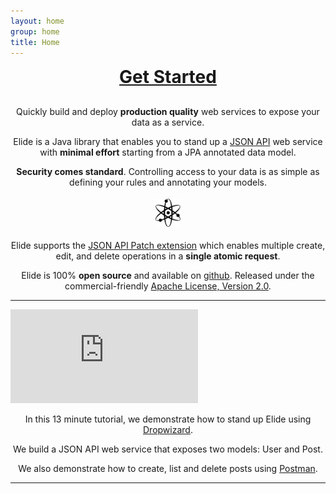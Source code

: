 ```yaml
---
layout: home
group: home
title: Home
---
```

<div class="row" style="text-align: center">
  <h1 style="margin-top: 0px; margin-bottom: 30px">
    <a href="/pages/guide/01-start.html"><i class="fa fa-fast-forward"></i> Get Started</a>
  </h1>
</div>

<div class="row">

  <div class="col-md-4">
    <div style="text-align: center">
      <i class="fa fa-server fa-3x"></i>
      <p>Quickly build and deploy <b>production quality</b> web services to expose your data as a service.</p>
    </div>
  </div>

  <div class="col-md-4">
    <div style="text-align: center">
      <i class="fa fa-question-circle fa-3x"></i>
      <p>Elide is a Java library that enables you to stand up a <a href="http://jsonapi.org">JSON API</a> web service with <b>minimal effort</b> starting from a JPA annotated data model.</p>
    </div>
  </div>

  <div class="col-md-4">
    <div style="text-align: center">
      <i class="fa fa-lock fa-3x"></i>
      <p><b>Security comes standard</b>. Controlling access to your data is as simple as defining your rules and annotating your models.</p>
    </div>
  </div>
</div>

<div class="row">
  <div class="col-md-2"></div>
  
  <div class="col-md-4">
    <div style="text-align: center">
      <img src="/assets/images/atom.png" height="45px" style="padding: 4px">
      <p>Elide supports the <a href="http://jsonapi.org/extensions/jsonpatch/">JSON API Patch extension</a> which enables multiple create, edit, and delete operations in a <b>single atomic request</b>.</p>
    </div>
  </div>

  <div class="col-md-4">
    <div style="text-align: center">
      <i class="fa fa-github-alt fa-3x"></i>
      <p>Elide is 100% <b>open source</b> and available on <a href="https://github.com/yahoo/elide">github</a>. Released under the commercial-friendly <a href="http://www.apache.org/licenses/LICENSE-2.0.html">Apache License, Version 2.0</a>.</p>
    </div>
  </div>

  <div class="col-md-2"></div>
</div>

<hr />

<div class="row">
  <div class="col-md-8">
    <div class="embed-responsive embed-responsive-16by9">
      <iframe class="embed-responsive-item" src="https://www.youtube.com/embed/dhb9ooXhOeg" frameborder="0" allowfullscreen></iframe>
    </div>
  </div>
  <div class="col-md-4">
    <div style="text-align: center">
      <i class="fa fa-youtube-square fa-3x"></i>
      <p>In this 13 minute tutorial, we demonstrate how to stand up Elide using <a href="http://www.dropwizard.io/">Dropwizard</a>.</p>
      <p>We build a JSON API web service that exposes two models: User and Post.</p>
      <p>We also demonstrate how to create, list and delete posts using <a href="http://www.getpostman.com/">Postman</a>.</p>
    </div>
  </div>
</div>

<hr />

<!-- <div class="row">
  <div class="col-md-6">
    <h2><img src="/assets/images/jsonapi.png" height="96px"></h2>
    <ul>
      <li>JSON API is a modern <a href="http://jsonapi.org/format/">specification</a> for building APIs in JSON</li>
      <li>Reduces round trips to the server</li>
      <li>Mobile friendly with a polyglot of <a href="http://jsonapi.org/implementations/#client-libraries">clients</a></li>
    </ul>
  </div>
</div>
 -->